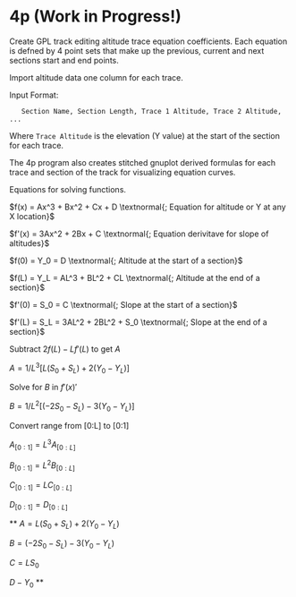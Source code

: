 # 4p (Work in Progress!)
Create GPL track editing altitude trace equation coefficients. Each equation is defned by 4 point sets that make up the previous, current and next sections start and end points. 

Import altitude data one column for each trace.

Input Format:

`   Section Name, Section Length, Trace 1 Altitude, Trace 2 Altitude, ...`

Where `Trace Altitude` is the elevation (Y value) at the start of the section for each trace.

The 4p program also creates stitched gnuplot derived formulas for each trace and section of the track for visualizing equation curves. 


Equations for solving functions. 

$f(x) = Ax^3 + Bx^2 + Cx + D  \textnormal{; Equation for altitude or Y at any X location}$

$f'(x) = 3Ax^2 + 2Bx + C  \textnormal{;  Equation derivitave for slope of altitudes}$

$f(0) = Y_0 = D  \textnormal{;  Altitude at the start of a section}$

$f(L) = Y_L = AL^3 + BL^2 + CL   \textnormal{;  Altitude at the end of a section}$

$f'(0) = S_0 = C   \textnormal{;  Slope at the start of a section}$

$f'(L) = S_L = 3AL^2 + 2BL^2 + S_0   \textnormal{;   Slope at the end of a section}$


Subtract $2f(L) - Lf'(L)$ to get $A$

$A = 1/L^3 [L(S_0 + S_L) + 2(Y_0 - Y_L)]$

Solve for $B$ in $f'(x)'$

$B = 1/L^2 [(-2S_0 - S_L) - 3(Y_0 - Y_L)]$


Convert range from [0:L] to [0:1]

$A_{[0:1]} = L^3 A_{[0:L]}$

$B_{[0:1]} = L^2 B_{[0:L]}$

$C_{[0:1]} = L C_{[0:L]}$

$D_{[0:1]} = D_{[0:L]}$

**
$A = L(S_0 + S_L) + 2(Y_0 - Y_L)$

$B = (-2S_0 - S_L) - 3(Y_0 - Y_L)$

$C = LS_0$

$D - Y_0$
**


